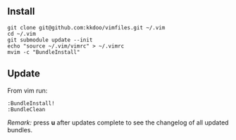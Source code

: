 ## Install

    git clone git@github.com:kkdoo/vimfiles.git ~/.vim
    cd ~/.vim
    git submodule update --init
    echo "source ~/.vim/vimrc" > ~/.vimrc
    mvim -c "BundleInstall"

## Update

From vim run:

    :BundleInstall!
    :BundleClean

*Remark:* press **u** after updates complete to see the changelog of all updated bundles.

